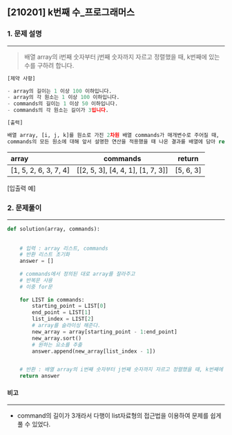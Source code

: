 ## [210201] k번째 수_프로그래머스

### 1. 문제 설명

---

> 배열 array의 i번째 숫자부터 j번째 숫자까지 자르고 정렬했을 때, k번째에 있는 수를 구하려 합니다.

```python
[제약 사항]

- array의 길이는 1 이상 100 이하입니다.
- array의 각 원소는 1 이상 100 이하입니다.
- commands의 길이는 1 이상 50 이하입니다.
- commands의 각 원소는 길이가 3입니다.

[출력]

배열 array, [i, j, k]를 원소로 가진 2차원 배열 commands가 매개변수로 주어질 때, 
commands의 모든 원소에 대해 앞서 설명한 연산을 적용했을 때 나온 결과를 배열에 담아 return 하도록 solution 함수를 작성해주세요.
```

| array                 | commands                          | return    |
| :-------------------- | --------------------------------- | --------- |
| [1, 5, 2, 6, 3, 7, 4] | [[2, 5, 3], [4, 4, 1], [1, 7, 3]] | [5, 6, 3] |

[입출력 예]

### 2. 문제풀이

---

```python
def solution(array, commands):
    
    
    # 입력 : array 리스트, commands
    # 반환 리스트 초기화
    answer = []
    
    # commands에서 정의된 대로 array를 잘라주고
    # 반복문 사용
    # 이중 for문
    
    for LIST in commands:
        starting_point = LIST[0]
        end_point = LIST[1]
        list_index = LIST[2] 
        # array를 슬라이싱 해준다.
        new_array = array[starting_point - 1:end_point]
        new_array.sort()
        # 원하는 요소를 추출
        answer.append(new_array[list_index - 1])


    # 반환 : 배열 array의 i번째 숫자부터 j번째 숫자까지 자르고 정렬했을 때, k번째에 있는 수
    return answer
```



#### 비고

---

- command의 길이가 3개라서 다행이 list자료형의 접근법을 이용하여 문제를 쉽게 풀 수 있었다.
